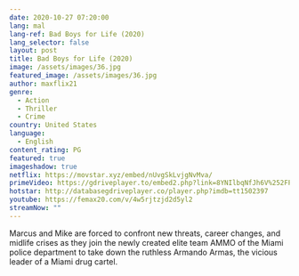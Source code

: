 ```yaml
---
date: 2020-10-27 07:20:00
lang: mal
lang-ref: Bad Boys for Life (2020)
lang_selector: false
layout: post
title: Bad Boys for Life (2020)
image: /assets/images/36.jpg
featured_image: /assets/images/36.jpg
author: maxflix21
genre:
  - Action
  - Thriller
  - Crime
country: United States
language:
  - English
content_rating: PG
featured: true
imageshadow: true
netflix: https://movstar.xyz/embed/nUvgSkLvjgNvMva/
primeVideo: https://gdriveplayer.to/embed2.php?link=8YNIlbqNfJh6V%252FPgxziSdAkpgakDaJSVR0myCa1rR%252FfPk7cKBnPUi8bklK1UnY9Qc6mvwHVCEqevU2VlBvAGqMo85NBkq3QUjSnDWXwFMSVJAa52DFQ1ThpD51Z3ZpAmlmU%252BGnn%252FOuZeHle%252FEr5gyN714atovY%252B3NMYktUUtuyebEEjSkuqaZbbHcXzBCdfqw%253D
hotstar: http://databasegdriveplayer.co/player.php?imdb=tt1502397
youtube: https://femax20.com/v/4w5rjtzjd2d5yl2
streamNow: ""
---
```

Marcus and Mike are forced to confront new threats, career changes, and midlife crises as they join the newly created elite team AMMO of the Miami police department to take down the ruthless Armando Armas, the vicious leader of a Miami drug cartel.